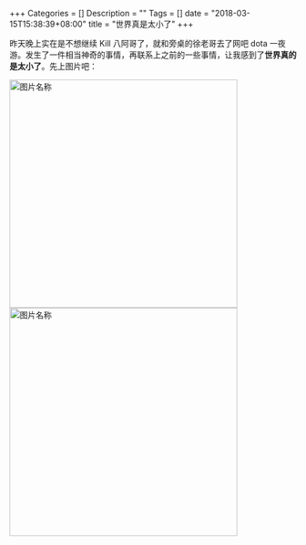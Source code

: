 +++
Categories = []
Description = ""
Tags = []
date = "2018-03-15T15:38:39+08:00"
title = "世界真是太小了"
+++

昨天晚上实在是不想继续 Kill 八阿哥了，就和旁桌的徐老哥去了网吧 dota 一夜游。发生了一件相当神奇的事情，再联系上之前的一些事情，让我感到了**世界真的是太小了**。先上图片吧：

<img src="http://www.drifter.fun/post/images/2018-03-15-1.jpeg" width = "" height = "400" alt="图片名称" align=center />

<img src="http://www.drifter.fun/post/images/2018-03-15-2.jpeg" width = "" height = "400" alt="图片名称" align=center />

